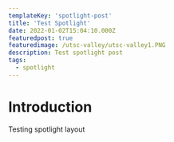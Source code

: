 ```yaml
---
templateKey: 'spotlight-post'
title: 'Test Spotlight'
date: 2022-01-02T15:04:10.000Z
featuredpost: true
featuredimage: /utsc-valley/utsc-valley1.PNG
description: Test spotlight post
tags:
  - spotlight
---
```

# Introduction
Testing spotlight layout